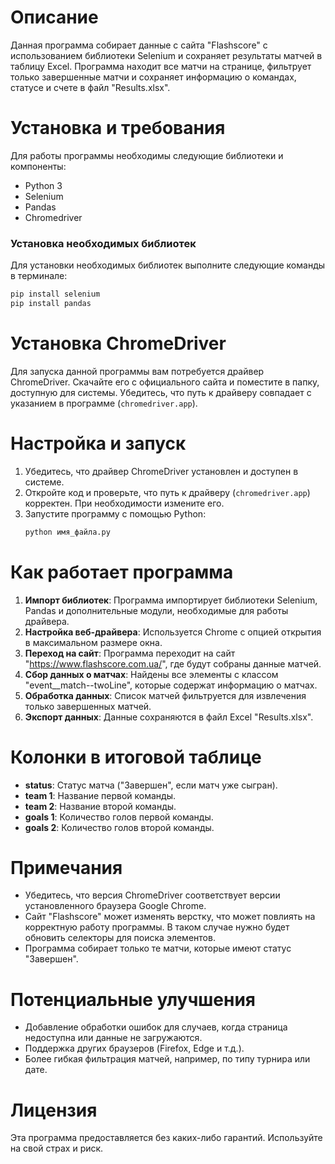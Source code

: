 # Описание
Данная программа собирает данные с сайта "Flashscore" с использованием библиотеки Selenium и сохраняет результаты матчей в таблицу Excel. Программа находит все матчи на странице, фильтрует только завершенные матчи и сохраняет информацию о командах, статусе и счете в файл "Results.xlsx".

# Установка и требования
Для работы программы необходимы следующие библиотеки и компоненты:
- Python 3
- Selenium
- Pandas
- Chromedriver

### Установка необходимых библиотек
Для установки необходимых библиотек выполните следующие команды в терминале:

```sh
pip install selenium
pip install pandas
```

# Установка ChromeDriver
Для запуска данной программы вам потребуется драйвер ChromeDriver. Скачайте его с официального сайта и поместите в папку, доступную для системы. Убедитесь, что путь к драйверу совпадает с указанием в программе (`chromedriver.app`).

# Настройка и запуск
1. Убедитесь, что драйвер ChromeDriver установлен и доступен в системе.
2. Откройте код и проверьте, что путь к драйверу (`chromedriver.app`) корректен. При необходимости измените его.
3. Запустите программу с помощью Python:
   ```sh
   python имя_файла.py
   ```

# Как работает программа
1. **Импорт библиотек**: Программа импортирует библиотеки Selenium, Pandas и дополнительные модули, необходимые для работы драйвера.
2. **Настройка веб-драйвера**: Используется Chrome с опцией открытия в максимальном размере окна.
3. **Переход на сайт**: Программа переходит на сайт "https://www.flashscore.com.ua/", где будут собраны данные матчей.
4. **Сбор данных о матчах**: Найдены все элементы с классом "event__match--twoLine", которые содержат информацию о матчах.
5. **Обработка данных**: Список матчей фильтруется для извлечения только завершенных матчей.
6. **Экспорт данных**: Данные сохраняются в файл Excel "Results.xlsx".

# Колонки в итоговой таблице
- **status**: Статус матча ("Завершен", если матч уже сыгран).
- **team 1**: Название первой команды.
- **team 2**: Название второй команды.
- **goals 1**: Количество голов первой команды.
- **goals 2**: Количество голов второй команды.

# Примечания
- Убедитесь, что версия ChromeDriver соответствует версии установленного браузера Google Chrome.
- Сайт "Flashscore" может изменять верстку, что может повлиять на корректную работу программы. В таком случае нужно будет обновить селекторы для поиска элементов.
- Программа собирает только те матчи, которые имеют статус "Завершен".

# Потенциальные улучшения
- Добавление обработки ошибок для случаев, когда страница недоступна или данные не загружаются.
- Поддержка других браузеров (Firefox, Edge и т.д.).
- Более гибкая фильтрация матчей, например, по типу турнира или дате.

# Лицензия
Эта программа предоставляется без каких-либо гарантий. Используйте на свой страх и риск.

